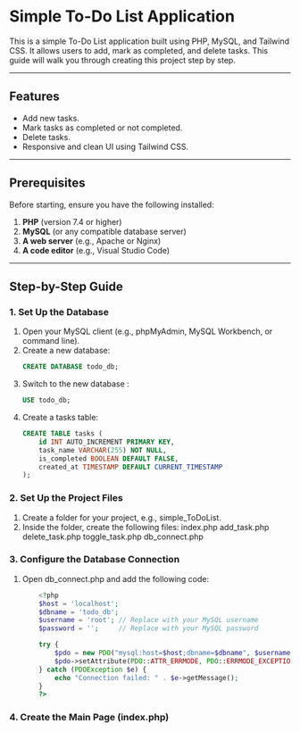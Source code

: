 # Simple To-Do List Application

This is a simple To-Do List application built using PHP, MySQL, and Tailwind CSS. It allows users to add, mark as completed, and delete tasks. This guide will walk you through creating this project step by step.

---

## Features
- Add new tasks.
- Mark tasks as completed or not completed.
- Delete tasks.
- Responsive and clean UI using Tailwind CSS.

---

## Prerequisites
Before starting, ensure you have the following installed:
1. **PHP** (version 7.4 or higher)
2. **MySQL** (or any compatible database server)
3. **A web server** (e.g., Apache or Nginx)
4. **A code editor** (e.g., Visual Studio Code)

---

## Step-by-Step Guide

### 1. Set Up the Database
1. Open your MySQL client (e.g., phpMyAdmin, MySQL Workbench, or command line).
2. Create a new database:
   ```sql
   CREATE DATABASE todo_db;
3. Switch to the new database : 
    ```sql
    USE todo_db;
4. Create a tasks table: 
    ```sql
    CREATE TABLE tasks (
        id INT AUTO_INCREMENT PRIMARY KEY,
        task_name VARCHAR(255) NOT NULL,
        is_completed BOOLEAN DEFAULT FALSE,
        created_at TIMESTAMP DEFAULT CURRENT_TIMESTAMP
    );
### 2. Set Up the Project Files
1. Create a folder for your project, e.g., simple_ToDoList.
2. Inside the folder, create the following files:
index.php
add_task.php
delete_task.php
toggle_task.php
db_connect.php

### 3. Configure the Database Connection
1. Open db_connect.php and add the following code: 
    ```php
        <?php
        $host = 'localhost';
        $dbname = 'todo_db';
        $username = 'root'; // Replace with your MySQL username
        $password = '';     // Replace with your MySQL password

        try {
            $pdo = new PDO("mysql:host=$host;dbname=$dbname", $username, $password);
            $pdo->setAttribute(PDO::ATTR_ERRMODE, PDO::ERRMODE_EXCEPTION);
        } catch (PDOException $e) {
            echo "Connection failed: " . $e->getMessage();
        }
        ?>
### 4. Create the Main Page (index.php)




